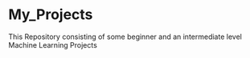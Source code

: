 # My_Projects
This Repository consisting of some beginner and an intermediate level Machine Learning Projects
